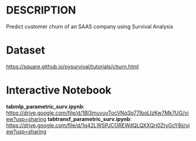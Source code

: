 # DESCRIPTION
Predict customer churn of an SAAS company using Survival Analysis
# Dataset 
https://square.github.io/pysurvival/tutorials/churn.html
# Interactive Notebook
**tabmlp_parametric_surv.ipynb**: https://drive.google.com/file/d/1BI3muvuyTocVNq3q77IboLIzKw7Mk7UG/view?usp=sharing
**tabtransf_parametric_surv.ipynb**: https://drive.google.com/file/d/1q42LWSPJCOREWdQLQXXQri0ZtyGcY8jj/view?usp=sharing
